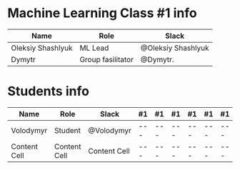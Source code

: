 # Machine Learning Class #1 info

Name              | Role             | Slack             |
------------------|------------------|-------------------|
Oleksiy Shashlyuk | ML Lead          |@Oleksiy Shashlyuk |
Dymytr            | Group fasilitator|@Dymytr.           |




# Students info

Name            | Role         | Slack       |#1 |#1 |#1 |#1 |#1 |#1 |#1 |#1 |#1 |#1 |#1 |#1 |#1 |#1 |
----------------|--------------|-------------|---|---|---|---|---|---|---|---|---|---|---|---|---|---|
Volodymyr       | Student      |@Volodymyr   |---|---|---|---|---|---|---|---|---|---|---|---|---|---|
Content Cell    | Content Cell |Content Cell |---|---|---|---|---|---|---|---|---|---|---|---|---|---|
